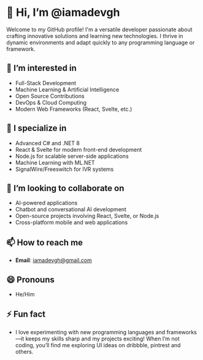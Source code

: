 # 👋 Hi, I’m @iamadevgh  

Welcome to my GitHub profile! I'm a versatile developer passionate about crafting innovative solutions and learning new technologies. I thrive in dynamic environments and adapt quickly to any programming language or framework.

## 👀 I’m interested in
- Full-Stack Development  
- Machine Learning & Artificial Intelligence  
- Open Source Contributions  
- DevOps & Cloud Computing  
- Modern Web Frameworks (React, Svelte, etc.)  

## 🌱 I specialize in
- Advanced C# and .NET 8  
- React & Svelte for modern front-end development  
- Node.js for scalable server-side applications  
- Machine Learning with ML.NET  
- SignalWire/Freeswitch for IVR systems  

## 💞️ I’m looking to collaborate on
- AI-powered applications  
- Chatbot and conversational AI development  
- Open-source projects involving React, Svelte, or Node.js  
- Cross-platform mobile and web applications  

## 📫 How to reach me
- **Email**: iamadevgh@gmail.com   

## 😄 Pronouns
- He/Him  

## ⚡ Fun fact
- I love experimenting with new programming languages and frameworks—it keeps my skills sharp and my projects exciting! When I’m not coding, you’ll find me exploring UI ideas on dribbble, pintrest and others.  
